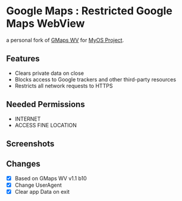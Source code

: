 # Google Maps : Restricted Google Maps WebView
a personal fork of [GMaps WV](https://github.com/Divested-Mobile/maps) for [MyOS Project](https://github.com/MyOS-Android).

## Features
  - Clears private data on close
  - Blocks access to Google trackers and other third-party resources
  - Restricts all network requests to HTTPS

## Needed Permissions
  - INTERNET
  - ACCESS FINE LOCATION

## Screenshots

## Changes
  - [X] Based on GMaps WV v1.1 b10
  - [X] Change UserAgent
  - [X] Clear app Data on exit